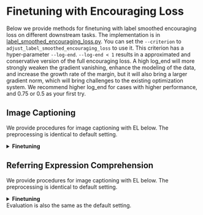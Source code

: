 # Finetuning with Encouraging Loss
Below we provide methods for finetuning with label smoothed encouraging loss on different downstream tasks. 
The implementation is in [label_smoothed_encouraging_loss.py](criterions/label_smoothed_encouraging_loss.py).
You can set the `--criterion` to `adjust_label_smoothed_encouraging_loss` to use it. This criterion has a hyper-parameter `--log-end`. 
`--log-end < 1` results in a approximated and conservative version of the full encouraging loss. 
A high log_end will more strongly weaken the gradient vanishing, enhance the modeling of the data, and increase the growth rate of the margin, but it will also bring a larger gradient norm, which will bring challenges to the existing optimization system.
We recommend higher log_end for cases with higher performance, and 0.75 or 0.5 as your first try.
## Image Captioning
We provide procedures for image captioning with EL below. The preprocessing is identical to default setting.

<details>
    <summary><b>Finetuning</b></summary>
    <p>
        We propose two scripts for stage1. </b>
    </p>
<pre>
cd run_scripts/caption
nohup sh train_caption_stage1_el.sh > train_stage1_el.out &  # stage 1, train with encouraging loss, expected cider 1.403
nohup sh train_caption_stage1_el_db.sh > train_stage1_el.out &  # stage 1, train with encouraging loss, and drop best examples, expected cider 1.404
</pre>
</details>

## Referring Expression Comprehension 
We provide procedures for image captioning with EL below. The preprocessing is identical to default setting.
<details>
    <summary><b>Finetuning</b></summary>
<pre>
cd run_scripts/refcoco
nohup sh train_refcoco_el.sh > train_refcoco_el.out &  # finetune for refcoco
nohup sh train_refcocoplus_el.sh > train_refcocoplus_el.out &  # finetune for refcoco+
nohup sh train_refcocog_el.sh > train_refcocog_el.out &  # finetune for refcocog
</pre>
</details>
Evaluation is also the same as the default setting.

